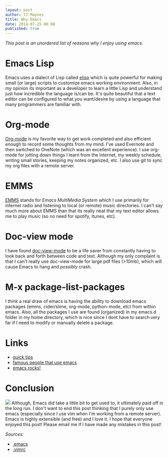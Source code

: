 ```yaml
---
layout: post
author: TJ Maynes
title: Why Emacs
date: 2014-07-25 00:00
published: true
---
```

*This post is an unordered list of reasons why I enjoy using emacs.*

# Emacs Lisp
Emacs uses a dialect of Lisp called <a href="https://en.wikipedia.org/wiki/Emacs_Lisp">elisp</a> which is quite powerful for making small (or large) scripts to customize emacs working environment. Also, in my opinion its important as a developer to learn a little Lisp and understand just how incredible the language is/can be. It's quite beautiful that a text editor can be configured to what you want/desire by using a language that many programmers are familiar with.

# Org-mode
<a href="http://orgmode.org/">Org-mode</a> is my favorite way to get work completed and also efficient enough to record some thoughts from my mind. I've used Evernote and then switched to OneNote (which was an excellent experience). I use org-mode for jotting down things I learn from the internet, my weekly schedule, writing small stories, keeping my notes organized, etc. I also use git to sync my org files with a remote server.

# EMMS
<a href="https://www.gnu.org/software/emms/">EMMS</a> stands for *Emacs MultiMedia System* which I use primarily for internet radio and listening to local (or remote) music directories. I can't say much more about EMMS than that its really neat that my text editor allows me to play music (so no need for spotify, itunes, etc).

# Doc-view mode
I have found <a href="https://www.gnu.org/software/emacs/manual/html_node/emacs/Document-View.html">doc-view-mode</a> to be a life saver from constantly having to look back and forth between code and text. Although my only complaint is that I can't really use doc-view-mode for large pdf files (>10mb), which will cause Emacs to hang and *possibly* crash.

# M-x package-list-packages
I think a real draw of emacs is having the ability to download emacs packages (emms, cider/slime, org-mode, python-mode, etc) from within emacs. Also, all the packages I use are found (organized) in my emacs.d folder in my home directory, which is nice since I dont have to search very far if I need to modify or manually delete a package.

# Links
* <a href="http://zoo.cs.yale.edu/classes/cs210/help/emacs.html">quick tips</a>
* <a href="http://wenshanren.org/?p=418">famous people that use emacs</a>
* <a href="http://emacsrocks.com/">emacs rocks!</a>

# Conclusion
<img src="/img/why_emacs.png">
Although, Emacs did take a little bit to get used to, it ultimately paid off in the long run. I don't want to end this post thinking that I purely only use emacs (especially since I use vim when I'm working from a remote server). Emacs is highly extensible (and free) and I love it. I hope that everyone enjoyed this post! Please email me if I have made any mistakes in this post!

*Sources:*
<ul>
<li><a href="https://raw.githubusercontent.com/TJMaynes/config/master/.emacs.d/init.el">.emacs</a></li>
<li><a href="https://raw.githubusercontent.com/TJMaynes/config/master/.vimrc">.vimrc</a></li>
</ul>
